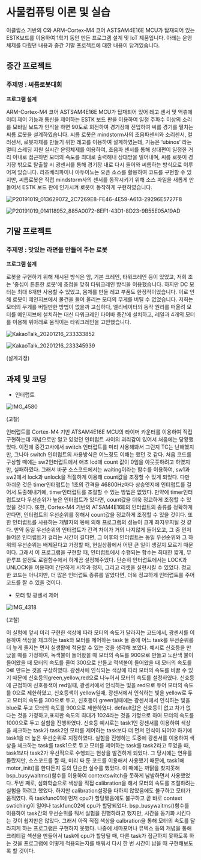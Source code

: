 # 사물컴퓨팅 이론 및 실습

이클립스 기반의 C와 ARM-Cortex-M4 코어 ASTSAM4E16E MCU가 탑재되어 있는 ESTK보드를 이용하여 1학기 동안 만든 프로그램 설계 및 IoT 제품입니다.
아래는 운영체제를 다뤘던 내용과 중간 기말 프로젝트에 대한 내용이 담겨있습니다.

## 중간 프로젝트
### **주제명**  : 씨름로봇대회

**프로그램 설계**

ARM-Cortex-M4 코어 ASTSAM4E16E MCU가 탑재되어 있어 레고 센서 및 액츄에이터 제어 기능과 통신을 제어하는 ESTK 보드 판을 이용하여 일정 주파수 이상의 소리를 모바일 보드가 인식을 하면 90도로 회전하여 경기장에 진입하여 씨름 경기를 펼치는 씨름 로봇을 설계하였습니다.
씨름 로봇은 mindstorm사의 초음파센서와 소리센서, 컬러센서, 로봇자체를 만들기 위한 레고를 이용하여 설계하였는데, 기능은 ‘ubinos’ 라는 멀티 스레딩 지원 실시간 운영체제를 이용하여, 초음파 센서를 통해 상대편이 일정한 거리 이내로 접근하면 모터의 속도를 최대로 출력해내 상대방을 밀어내며, 씨름 로봇이 경기장 밖으로 탈출할 시 광센서를 통해 경기장 내로 다시 들어와 씨름하는 방식으로 이루어져 있습니다. 
 라즈베리파이나 아두이노는 오픈 소스를 활용하여 코드를 구현할 수 있지만, 씨름로봇은 직접 mindstorm사의 센서를 동작시키기 위해 소스 파일을 새롭게 만들어서 ESTK 보드 판에 인가시켜 로봇이 동작하게 구현하였습니다.
 
![P20191019_013629072_2C7269E8-FE46-4E59-A613-29296E5727F8](https://user-images.githubusercontent.com/45071833/102361391-845b1b00-3ff6-11eb-97e4-d5310e87d33d.jpg)

![P20191019_014118952_885A0072-8EF1-43D1-8D23-9B55E05A19AD](https://user-images.githubusercontent.com/45071833/102361397-86bd7500-3ff6-11eb-848f-d12066b18b63.jpg)

## 기말 프로젝트

### **주제명** : 맛있는 라면을 만들어 주는 로봇

**프로그램 설계** 

로봇을 구현하기 위해 제시된 방식은 암, 기본 크레인, 타워크레인 등이 있었고, 저희 조는 '중심이 튼튼한 로봇'에 초점을 맞춰 타워크레인 방식을 이용했습니다. 하지만 DC 모터는 최대 6개만 사용할 수 있었고, 몸체를 만들 레고 부품도 한정적이었습니다. 이로 인해 로봇이 메인지브에서 물건을 들어 올리는 모터의 무게를 버틸 수 없었습니다. 저희는 모터의 무게를 버틸만한 방법이 없을까 고심하다, 엘리베이터의 동작 원리를 떠올려 모터를 메인지브에 설치하는 대신 타워크레인 타이바 중간에 설치하고, 레일과 4개의 모터를 이용해 위아래로 움직이는 타워크레인을 고안했습니다. 

![KakaoTalk_20201216_233333852](https://user-images.githubusercontent.com/45071833/102362022-40b4e100-3ff7-11eb-995f-643acd29be61.jpg)

![KakaoTalk_20201216_233345939](https://user-images.githubusercontent.com/45071833/102362062-4a3e4900-3ff7-11eb-9058-377a49036bfc.jpg)

(설계과정)

## 과제 및 코딩

- 인터럽트

![IMG_4580](https://user-images.githubusercontent.com/45071833/102362601-ee27f480-3ff7-11eb-80af-b2f55d78f519.JPG)

(고찰)

인터럽트를 Cortex-M4 기반 ATSAM4E16E MCU의 타이머 카운터를 이용하여 직접 구현하는데 개념으로만 알고 있었던 인터럽트 사이의 괴리감이 있어서 처음에는 당황했었다. 이전에 중간고사에서 switch 인터럽트를 미리 사용해봐서 그런지 TC는 난해했지만, 그나마 switch 인터럽트의 사용방식은 어느정도 이해는 했던 것 같다. 
처음 코드를 구상할 때에는 sw2인터럽트에서 애초 lcd에 count 값이 0임을 아웃풋하려고 하였지만, 실패하였다. 그래서 바꾼 소스코드에서는 waiting이라는 함수를 이용하여, sw1과 sw2에서 lock과 unlock을 적절하게 이용해 count값을 조정할 수 있게 되었다. 다만 아쉬운 것은 timer인터럽트는 1초의 간격을 46800Hz마다 상승엣지에 인터럽트를 걸어서 도출해내기에, timer인터럽트를 조절할 수 있는 방법은 없었다. 만약에 timer인터럽트보다 우선순위가 높은 인터럽트가 있다면, count값을 더욱 정교하게 조정할 수 있었을 것이다. 또한, Cortex-M4 기반의 ATSAM4E16E의 인터럽트의 종류를 정확하게 안다면, 인터럽트의 우선순위를 정해서 count값을 정교하게 조정할 수 있을 것이다. 또한 인터럽트를 사용하는 개발자의 몫에 의해 프로그램의 성능이 크게 좌지우지될 것 같다. 만약 동일 우선순위의 인터럽트가 간격 차이가 거의 나지않게 들어오고, 그 중 먼저 들어온 인터럽트가 걸리는 시간이 길다면, 그 이후의 인터럽트는 동일 우선순위와 그 하위의 우선순위는 배제된다고 가정할 때, 현실상황에서 어떤 큰 일이 생길지 모르기 때문이다. 그래서 이 프로그램을 구현할 때, 인터럽트에서 수행되는 함수는 최대한 짧게, 무한루프 설정도 로컬함수에서 하게끔 설정해주었다. 단순히 인터럽트에서는 LOCK과 UNLOCK을 이용하여 간단하게 시작과 정지, 그리고 리셋을 실현시킬 수 있었다. 정교한 코드는 아니지만, 더 많은 인터럽트 종류를 알았다면, 더욱 정교하게 인터럽트를 주어 코드를 짤 수 있을 것이다.

- 모터 및 광센서 제어

![IMG_4318](https://user-images.githubusercontent.com/45071833/102362780-1fa0c000-3ff8-11eb-9136-1c38b573bc13.jpg)

(고찰)

이 실험에 앞서 미리 구현한 색상에 따라 모터의 속도가 달라지는 코드에서, 광센서를 이용하여 색상을 체크하는 task와 모터를 제어하는 task 둘 중에 어느 task를 우선순위를 더 높게 줄지는 먼저 실생활에 적용할 수 있는 것을 생각해 보았다. 예시로 신호등을 만났을 때를 가정하여, 녹색불이 들어왔을 때 모터의 속도를 900으로 만들고 노란색 불이 들어왔을 때 모터의 속도를 줄여 300으로 만들고 적색불이 들어왔을 때 모터의 속도를 0로 만드는 것을 구상하였다. 광센서에 인식되는 색상에 따라 모터의 속도를 바꿀 수 있기 때문에 신호등의green,yellow,red으로 나누어서 모터의 속도를 설정하였다. 신호등에 근접하여 신호등색이  red일때, 광센서에서 인식하는 빛을 red으로 두어 모터의 속도를 0으로 제한하였고,  신호등색이 yellow일때, 광센서에서 인식하는 빛을 yellow로 두고 모터의 속도를 300으로 두고, 신호등이 green일때에는 광센서에서 인식하는 빛을 blue로 두고 모터의 속도를 900으로 제한하였다. default값은 신호등이 없고 차가 없다는 것을 가정하고,표지판 속도의 최대가 1024라는 것을 가정으로 하여 모터의 속도를 1000으로 두고 실험을 진행하였다. 신호등 예시로는 task1인 광센서를 이용하여 색상을 체크하는 task가 task2인 모터를 제어하는 task보다 더 먼저 인식이 되어야 하기에 task1을 더 높은 우선순위로 지정하였다.
실험을 진행하는 도중에 광센서를 이용하여 색상을 체크하는 task를 task1으로 두고 모터를 제어하는 task를 task2라고 두었을 때, task1보다 task2가 우선적으로 수행되는 현상을 발견하게 되었다. 그 당시에는 연유를 몰랐지만, 소스코드를 짤 때, 미리 짜 둔 코드를 이용해서 사용했기 때문에, task1에 motor_init()를 한다든지 등의 단순한 실수를 했었다. 이 때에는 까닭을 찾지못해 bsp_busywaitms()함수를 이용하여 contextswitch을 못하게 남발하면서 사용했었다. 두번 째로, 심화학습으로 색상을 직접 calibration을 해서 모터의 속도를 조절하려는 실험을 하려고 했었다. 하지만 calibration설정을 다하지 않았음에도 불구하고 모터가 움직였다. 즉 taskfunc01에 먼저 cpu가 할당됐음에도 불구하고 곧 바로  context swtiching이 일어나 taskfunc02에 cpu가 할당되었다. bsp_busywaitms()함수를 이용하여 task간의 우선순위를 둬서 실험을 진행하려고 했지만, 시간을 동기화 시킨다는 것이 쉽지만은 않았다. 그래서 아직 직접 색상을 calbration을 통해 모터의 속도를 달라지게 하는 프로그램은 구현하지 못했다. 나중에 세마포어나 뮤텍스 등의 개념을 통해 크리티컬 섹션을 만들어서 task에 cpu가 할당될 때, 다른 task가 접근하지 못하도록 하는 것을 프로그램에 어떻게 적용되는지를 배워서 다시 한 번 시간이 남을 때 구현해보도록 할 것이다.




